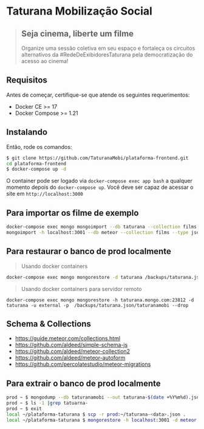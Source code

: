 # Taturana Mobilização Social

> ## Seja cinema, liberte um filme
>
> Organize uma sessão coletiva em seu espaço e fortaleça os circuitos alternativos da #RedeDeExibidoresTaturana pela democratização do acesso ao cinema!

## Requisitos

Antes de começar, certifique-se que atende os seguintes requerimentos:

* Docker CE >= 17
* Docker Compose >= 1.21

## Instalando

Então, rode os comandos:

```bash
$ git clone https://github.com/TaturanaMobi/plataforma-frontend.git
cd plataforma-frontend
$ docker-compose up -d
```

O container pode ser logado via `docker-compose exec app bash` a qualquer momento depois do `docker-compose up`.
Você deve ser capaz de acessar o site em `http://localhost:3000`

## Para importar os filme de exemplo

```bash
docker-compose exec mongo mongoimport --db taturana --collection films --type json --file /backup/taturana-films.json
mongoimport -h localhost:3001 --db meteor --collection films --type json --file ./backup/taturana-films.json
```

## Para restaurar o banco de prod localmente

> Usando docker containers

```bash
docker-compose exec mongo mongorestore -d taturana /backups/taturana.json/taturanamobi --drop
```

> Usando docker containers para servidor remoto

```
docker-compose exec mongo mongorestore -h taturana.mongo.com:23812 -d taturana -u external -p  /backups/taturana.json/taturanamobi --drop
```

## Schema & Collections

* https://guide.meteor.com/collections.html
* https://github.com/aldeed/simple-schema-js
* https://github.com/aldeed/meteor-collection2
* https://github.com/aldeed/meteor-autoform
* https://github.com/percolatestudio/meteor-migrations

## Para extrair o banco de prod localmente

```bash
prod ~ $ mongodump --db taturanamobi --out taturana-$(date +%Y%m%d).json
prod ~ $ ls -1 |grep tatuarna-
prod ~ $ exit
local ~/plataforma-taturana $ scp -r prod:~/taturana-<data>.json .
local ~/plataforma-taturana $ mongorestore -h localhost:3001 -d meteor taturana-<data>.json/taturanamobi --drop
```
